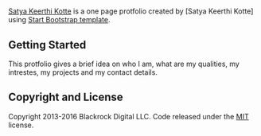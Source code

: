 # 

[Satya Keerthi Kotte](https://satyakeerthikotte.github.io/portfolio/) is a one page protfolio created by [Satya Keerthi Kotte] using [Start Bootstrap template](http://startbootstrap.com/).

## Getting Started
This protfolio gives a brief idea on who I am, what are my qualities, my intrestes, my projects and my contact details.

## Copyright and License

Copyright 2013-2016 Blackrock Digital LLC. Code released under the [MIT](https://github.com/BlackrockDigital/startbootstrap-creative/blob/gh-pages/LICENSE) license.
